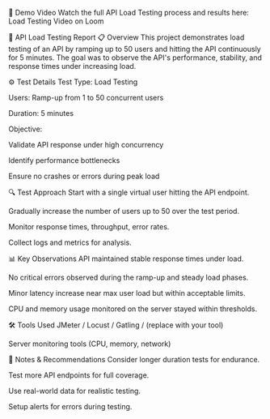 🎥 Demo Video
Watch the full API Load Testing process and results here:
Load Testing Video on Loom

🚀 API Load Testing Report
📋 Overview
This project demonstrates load testing of an API by ramping up to 50 users and hitting the API continuously for 5 minutes. The goal was to observe the API's performance, stability, and response times under increasing load.

⚙️ Test Details
Test Type: Load Testing

Users: Ramp-up from 1 to 50 concurrent users

Duration: 5 minutes

Objective:

Validate API response under high concurrency

Identify performance bottlenecks

Ensure no crashes or errors during peak load

🔍 Test Approach
Start with a single virtual user hitting the API endpoint.

Gradually increase the number of users up to 50 over the test period.

Monitor response times, throughput, error rates.

Collect logs and metrics for analysis.

📊 Key Observations
API maintained stable response times under load.

No critical errors observed during the ramp-up and steady load phases.

Minor latency increase near max user load but within acceptable limits.

CPU and memory usage monitored on the server stayed within thresholds.

🛠️ Tools Used
JMeter / Locust / Gatling / (replace with your tool)

Server monitoring tools (CPU, memory, network)

📌 Notes & Recommendations
Consider longer duration tests for endurance.

Test more API endpoints for full coverage.

Use real-world data for realistic testing.

Setup alerts for errors during testing.

